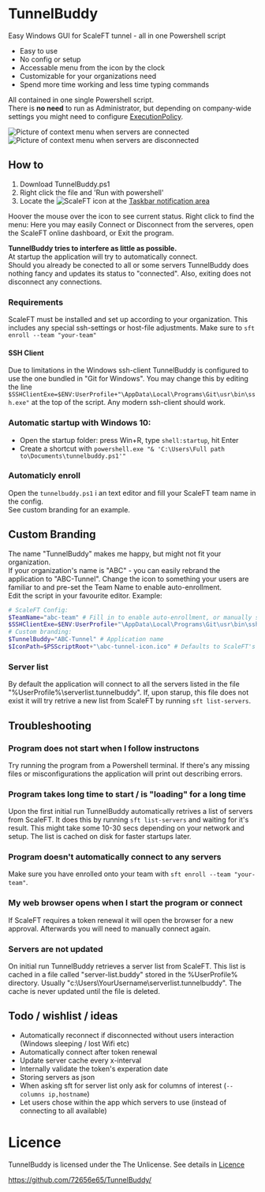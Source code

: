 # TunnelBuddy
Easy Windows GUI for ScaleFT tunnel - all in one Powershell script  

- Easy to use
- No config or setup
- Accessable menu from the icon by the clock
- Customizable for your organizations need
- Spend more time working and less time typing commands 

All contained in one single Powershell script.  
There is **no need** to run as Administrator, but depending on company-wide settings you might need to configure [ExecutionPolicy](https://docs.microsoft.com/en-us/powershell/module/microsoft.powershell.security/set-executionpolicy).

![Picture of context menu when servers are connected](https://poweredbyrene.eu/wp-content/uploads/2020/02/connected.jpg)
![Picture of context menu when servers are disconnected](https://poweredbyrene.eu/wp-content/uploads/2020/02/disconnected.jpg)

## How to
1. Download TunnelBuddy.ps1
2. Right click the file and 'Run with powershell' 
3. Locate the ![ScaleFT](https://www.scaleft.com/favicon.ico) icon at the [Taskbar notification area](https://support.microsoft.com/en-us/help/30031/windows-10-customize-taskbar-notification-area)


Hoover the mouse over the icon to see current status.
Right click to find the menu: Here you may easily Connect or Disconnect from the serveres, open the ScaleFT online dashboard, or Exit the program. 

**TunnelBuddy tries to interfere as little as possible.**  
At startup the application will try to automatically connect.  
Should you already be conected to all or some servers TunnelBuddy does nothing fancy and updates its status to "connected". 
Also, exiting does not disconnect any connections. 


### Requirements
ScaleFT must be installed and set up according to your organization. This includes any special ssh-settings or host-file adjustments. 
Make sure to `sft enroll --team "your-team"` 

#### SSH Client
Due to limitations in the Windows ssh-client TunnelBuddy is configured to use the one bundled in "Git for Windows". 
You may change this by editing the line `$SSHClientExe=$ENV:UserProfile+"\AppData\Local\Programs\Git\usr\bin\ssh.exe"` at the top of the script. 
Any modern ssh-client should work. 

### Automatic startup with Windows 10: 
- Open the startup folder: press Win+R, type `shell:startup`, hit Enter 
- Create a shortcut with `powershell.exe "& 'C:\Users\Full path to\Documents\tunnelbuddy.ps1'"`

### Automaticly enroll
Open the `tunnelbuddy.ps1` i an text editor and fill your ScaleFT team name in the config.   
See custom branding for an example.

## Custom Branding 
The name "TunnelBuddy" makes me happy, but might not fit your organization.  
If your organization's name is "ABC" - you can easily rebrand the application to "ABC-Tunnel".
Change the icon to something your users are familiar to and pre-set the Team Name to enable auto-enrollment.  
Edit the script in your favourite editor.
Example:
```powershell
# ScaleFT Config:
$TeamName="abc-team" # Fill in to enable auto-enrollment, or manually sft enroll --team "your-team"
$SSHClientExe=$ENV:UserProfile+"\AppData\Local\Programs\Git\usr\bin\ssh.exe" # Any modern ssh client like the one bundled with 'Git for Windows'
# Custom branding:
$TunnelBuddy="ABC-Tunnel" # Application name
$IconPath=$PSScriptRoot+"\abc-tunnel-icon.ico" # Defaults to ScaleFT's icon
```

### Server list
By default the application will connect to all the servers listed in the file "%UserProfile%\serverlist.tunnelbuddy". 
If, upon starup, this file does not exist it will try retrive a new list from ScaleFT by running `sft list-servers`.

## Troubleshooting

### Program does not start when I follow instructons
Try running the program from a Powershell terminal. 
If there's any missing files or misconfigurations the application will print out describing errors. 

### Program takes long time to start / is "loading" for a long time
Upon the first initial run TunnelBuddy automatically retrives a list of servers from ScaleFT. 
It does this by running `sft list-servers` and waiting for it's result. 
This might take some 10-30 secs depending on your network and setup. 
The list is cached on disk for faster startups later. 

### Program doesn't automatically connect to any servers
Make sure you have enrolled onto your team with `sft enroll --team "your-team"`.

### My web browser opens when I start the program or connect 
If ScaleFT requires a token renewal it will open the browser for a new approval. 
Afterwards you will need to manually connect again. 

### Servers are not updated
On initial run TunnelBuddy retrieves a server list from ScaleFT.
This list is cached in a file called "server-list.buddy" stored in the %UserProfile% directory. 
Usually "c:\Users\YourUsername\serverlist.tunnelbuddy".
The cache is never updated until the file is deleted. 

## Todo / wishlist / ideas
- Automatically reconnect if disconnected without users interaction (Windows sleeping / lost Wifi etc)
- Automatically connect after token renewal
- Update server cache every x-interval
- Internally validate the token's experation date
- Storing servers as json
- When asking sft for server list only ask for columns of interest (`--columns ip,hostname`)
- Let users chose within the app which servers to use (instead of connecting to all available)


# Licence
TunnelBuddy is licensed under the The Unlicense. See details in 
[Licence](https://github.com/72656e65/TunnelBuddy/blob/master/LICENSE)

https://github.com/72656e65/TunnelBuddy/
